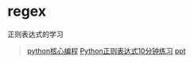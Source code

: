 # regex
正则表达式的学习
>[python核心编程](https://github.com/schedutron/CPAP)
>[Python正则表达式10分钟练习](https://zhuanlan.zhihu.com/p/32568168)
>[ppt](https://www.cnxct.com/regularexpressions-pptx-pdf-share/)
